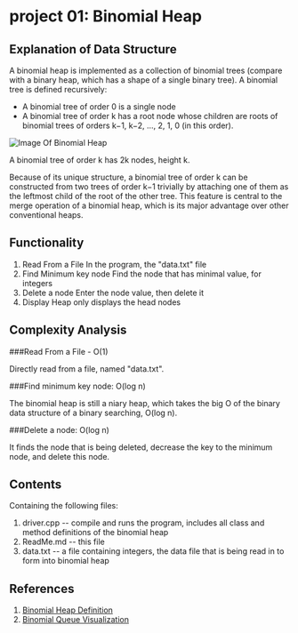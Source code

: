 project 01: Binomial Heap
==========================

Explanation of Data Structure
-----------
A binomial heap is implemented as a collection of binomial trees (compare with a binary heap, which has a shape of a single binary tree). A binomial tree is defined recursively:

* A binomial tree of order 0 is a single node
* A binomial tree of order k has a root node whose children are roots of binomial trees of orders k−1, k−2, ..., 2, 1, 0 (in this order).

![Image Of Binomial Heap](/wiki_binomialTree_pic.svg)

A binomial tree of order k has 2k nodes, height k.

Because of its unique structure, a binomial tree of order k can be constructed from two trees of order k−1 trivially by attaching one of them as the leftmost child of the root of the other tree. This feature is central to the merge operation of a binomial heap, which is its major advantage over other conventional heaps.


Functionality
-------------------
1. Read From a File
	In the program, the "data.txt" file
2. Find Minimum key node
	Find the node that has minimal value, for integers
3. Delete a node
	Enter the node value, then delete it
4. Display Heap
	only displays the head nodes


Complexity Analysis
-------------------

###Read From a File - O(1)

Directly read from a file, named "data.txt".

###Find minimum key node: O(log n)

The binomial heap is still a niary heap, which takes the big O of the binary data structure of a binary searching, O(log n).

###Delete a node: O(log n)

It finds the node that is being deleted, decrease the key to the minimum node, and delete this node.



Contents
--------
Containing the following files:


1. driver.cpp -- compile and runs the program, includes all class and method definitions of the binomial heap
2. ReadMe.md -- this file
3. data.txt -- a file containing integers, the data file that is being read in to form into binomial heap


References
----------

1. [Binomial Heap Definition](http://en.wikipedia.org/wiki/Binomial_heap)
2. [Binomial Queue Visualization](http://www.cs.usfca.edu/~galles/visualization/BinomialQueue.html)
